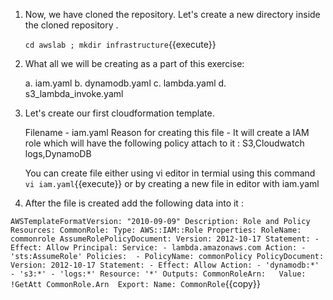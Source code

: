 1. Now, we have cloned the repository. Let's create a new directory inside the cloned repository .

	`cd awslab ; mkdir infrastructure`{{execute}}

2. What all we will be creating as a part of this exercise:

	a. iam.yaml
	b. dynamodb.yaml
	c. lambda.yaml
	d. s3_lambda_invoke.yaml

3. Let's create our first cloudformation template.

	Filename - iam.yaml
	Reason for creating this file - It will create a IAM role which will have the following policy attach to it : S3,Cloudwatch logs,DynamoDB
	
	You can create file either using vi editor in termial using this command `vi iam.yaml`{{execute}} or by creating a new file in editor with iam.yaml

4. After the file is created add the following data into it :

`
AWSTemplateFormatVersion: "2010-09-09"
Description: Role and Policy
Resources:
  CommonRole:
    Type: AWS::IAM::Role
    Properties:
      RoleName: commonrole
      AssumeRolePolicyDocument:
        Version: 2012-10-17
        Statement:
          - Effect: Allow
            Principal:
              Service:
              - lambda.amazonaws.com
            Action:
              - 'sts:AssumeRole'
      Policies: 
        - PolicyName: commonPolicy
          PolicyDocument:
            Version: 2012-10-17
            Statement:
              - Effect: Allow
                Action:
                  - 'dynamodb:*'
                  - 's3:*'
                  - 'logs:*'
                Resource: '*'
Outputs:
  CommonRoleArn:  
    Value: !GetAtt CommonRole.Arn 
    Export:
      Name: CommonRole
`{{copy}}
